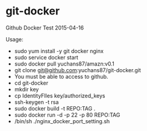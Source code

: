 # git-docker
Github Docker Test 2015-04-16

Usage:
* sudo yum install -y git docker nginx
* sudo service docker start
* sudo docker pull yuchans87/amazn:v0.1
* git clone git@github.com:yuchans87/git-docker.git
 * You must be able to access to github.
* cd git-docker
* mkdir key
* cp IdentityFIles key/authorized_keys
 * ssh-keygen -t rsa
* sudo docker build -t REPO:TAG .
* sudo docker run -d -p 22 -p 80 REPO:TAG
* /bin/sh ./nginx_docker_port_setting.sh
